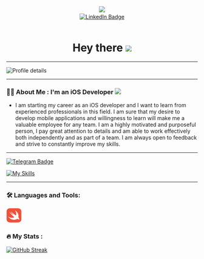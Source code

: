 <div id="header" align="center">
  <img src="https://media.giphy.com/media/nbr4zVb3rQKsIR3o5d/giphy.gif" width="100"/>
<div id="badges">
    <a href="https://www.linkedin.com/in/dmitriy-velko-16698b201/">
    <img src="https://img.shields.io/badge/LinkedIn-blue?style=for-the-badge&logo=linkedin&logoColor=white" alt="LinkedIn Badge"/>
  </a>
</div>
<img src="https://komarev.com/ghpvc/?username=vel9988&style=flat-square&color=blue" alt=""/>
  <h1>
  Hey there
  <img src="https://media.giphy.com/media/hvRJCLFzcasrR4ia7z/giphy.gif" width="30px"/>
</h1>
</div>

---

![Profile details](https://github-profile-summary-cards.vercel.app/api/cards/profile-details?username=vel9988&theme=github_dark)

---

### :man_technologist: About Me : I'm an iOS Developer <img src="https://media.giphy.com/media/WUlplcMpOCEmTGBtBW/giphy.gif" width="30">
- I am starting my career as an iOS developer and I want to learn from experienced professionals in this field. I am sure that my desire to develop mobile applications and willingness to learn will make me a valuable employee for any team. I am a highly motivated and purposeful person, I pay great attention to details and am able to work effectively both independently and as part of a team. I am always open to feedback and strive to constantly improve my skills.

---

[![Telegram Badge](https://img.shields.io/badge/Telegram-2CA5E0?style=for-the-badge&logo=telegram&logoColor=white)](https://t.me/L0gotip) 

[![My Skills](https://skillicons.dev/icons?i=swift,figma)](https://skillicons.dev)

---

### :hammer_and_wrench: Languages and Tools:
<div>
    <img src="https://raw.githubusercontent.com/devicons/devicon/1119b9f84c0290e0f0b38982099a2bd027a48bf1/icons/swift/swift-original.svg" title="Swift" alt="Swift" width="40" height="40"/>&nbsp;
<div>

### :fire: My Stats :
  [![GitHub Streak](http://github-readme-streak-stats.herokuapp.com?user=vel9988&theme=dark&background=000000)](https://git.io/streak-stats)

